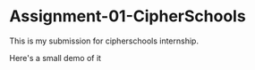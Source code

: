 # Assignment-01-CipherSchools
This is my submission for cipherschools internship.

Here's a small demo of it

